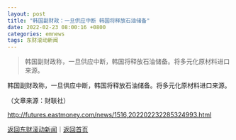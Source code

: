 ```yaml
---
layout: post
title: "韩国副财政：一旦供应中断 韩国将释放石油储备"
date: 2022-02-23 08:00:16 +0800
categories: emnews
tags: 东财滚动新闻
---
```

> 韩国副财政称，一旦供应中断，韩国将释放石油储备。将多元化原材料进口来源。

<p>韩国副财政称，一旦供应中断，韩国将释放石油储备。将多元化原材料进口来源。</p><p class="em_media">（文章来源：财联社）</p>

<http://futures.eastmoney.com/news/1516,202202232285324993.html>

[返回东财滚动新闻](//finews.withounder.com/emnews/)｜[返回首页](//finews.withounder.com/)
